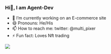 ### Hi👋, I am Agent-Dev 
- 🔭 I’m currently working on an E-commerce site
- 😄 Pronouns: He/His
- 📫 How to reach me: twitter: @multi_pixer
- ⚡ Fun fact: Loves Nft trading


<img src="https://github-readme-stats.vercel.app/api?username=Agent-Dev&&show_icons=true&title_color=ffffff&icon_color=bb2acf&text_color=daf7dc&bg_color=#FF0000">
<!--
**Agent-Dev/Agent-Dev** is a ✨ _special_ ✨ repository because its `README.md` (this file) appears on your GitHub profile.

Here are some ideas to get you started:


- 🌱 I’m currently learning ...
- 👯 I’m looking to collaborate on ...
- 🤔 I’m looking for help with ...
- 💬 Ask me about ...


-->
